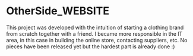 # OtherSide_WEBSITE
This project was developed with the intuition of starting a clothing brand from scratch together with a friend. I became more responsible in the IT area, in this case in building the online store, contacting suppliers, etc. No pieces have been released yet but the hardest part is already done :)
